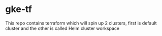 # gke-tf
This repo contains terraform which will spin up 2 clusters, first is default cluster and the other is called Helm cluster workspace

